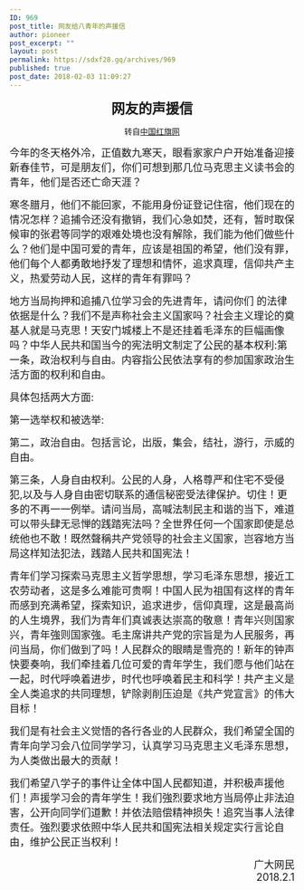 ```yaml
---
ID: 969
post_title: 网友给八青年的声援信
author: pioneer
post_excerpt: ""
layout: post
permalink: https://sdxf28.gq/archives/969
published: true
post_date: 2018-02-03 11:09:27
---
```

<div align="center"><strong><span style="font-size: x-large;">网友的声援信</span></strong></div>
<div align="center"></div>
<p style="text-align: center;">转自<a href="http://www.by565.xyz/forum.php?mod=viewthread&amp;tid=61614">中国红旗网</a></p>
<span style="font-size: large;">今年的冬天格外冷，正值数九寒天，眼看家家户户开始准备迎接新春佳节，可是朋友们，你们可想到那几位马克思主义读书会的青年，他们是否还亡命天涯？</span>

<span style="font-size: large;">寒冬腊月，他们不能回家，不能用身份证登记住宿，他们现在的情况怎样？追捕令还没有撤销，我们心急如焚，还有，暂时取保候审的张君等同学的艰难处境也没有解除，我们能为他们做些什么？他们是中国可爱的青年，应该是祖国的希望，他们没有罪，他们每个人都勇敢地抒发了理想和情怀，追求真理，信仰共产主义，热爱劳动人民，这样的青年有罪吗？</span>

<span style="font-size: large;">地方当局拘押和追捕八位学习会的先进青年，请问你们 的法律依据是什么？我们不是声称社会主义国家吗？社会主义理论的奠基人就是马克思！天安门城楼上不是还挂着毛泽东的巨幅画像吗？中华人民共和国当今的宪法明文制定了公民的基本权利:第一条，政治权利与自由。内容指公民依法享有的参加国家政治生活方面的权利和自由。</span>

<span style="font-size: large;">具体包括两大方面:</span>

<span style="font-size: large;">第一选举权和被选举:</span>

<span style="font-size: large;">第二，政治自由。包括言论，出版，集会，结社，游行，示威的自由。</span>

<span style="font-size: large;">第三条，人身自由权利。公民的人身，人格尊严和住宅不受侵犯,以及与人身自由密切联系的通信秘密受法律保护。切住！更多的不再一一例举。请问当局，高喊法制民主和谐的当下，难道可以带头肆无忌惮的践踏宪法吗？全世界任何一个国家即使是总统他也不敢！既然聲稱共产党领导的社会主义国家，岂容地方当局这样知法犯法，践踏人民共和国宪法！</span>

<span style="font-size: large;">青年们学习探索马克思主义哲学思想，学习毛泽东思想，接近工农劳动者，这是多么难能可贵啊！中国人民为祖国有这样的青年而感到充满希望，探索知识，追求进步，信仰真理，这是最高尚的人生境界，我们为青年们真诚表达崇高的敬意！青年兴则国家兴，青年強则国家強。毛主席讲共产党的宗旨是为人民服务，再问当局，你们做到了吗！人民群众的眼睛是雪亮的！新年的钟声快要奏响，我们牵挂着几位可爱的青年学生，我们愿与他们站在一起，时代呼唤着进步，时代也呼唤着民主和科学！共产主义是全人类追求的共同理想，铲除剥削压迫是《共产党宣言》的伟大目标！</span>

<span style="font-size: large;">我们是有社会主义觉悟的各行各业的人民群众，我们希望全国的青年向学习会八位同学学习，认真学习马克思主义毛泽东思想，为人类做出最大的贡献！</span>

<span style="font-size: large;">我们希望八学子的事件让全体中国人民都知道，并积极声援他们！声援学习会的青年学生！我们強烈要求地方当局停止非法迫害，公开向同学们道歉！并依法赔偿精神损失！追究当事人法律责任。強烈要求依照中华人民共和国宪法相关规定实行言论自由，维护公民正当权利！     </span><span style="font-size: large;">
</span>
<div align="right"><span style="font-size: large;">广大网民</span></div>
<div align="right"><span style="font-size: large;">2018.2.1</span></div>